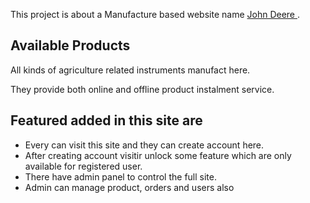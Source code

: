 

This project is about a Manufacture based website name  [John Deere ]().

## Available Products

All kinds of agriculture related instruments manufact here.

They provide both online and offline product instalment service.

## Featured added in this site are

* Every can visit this site and they can create account here.
* After creating account visitir unlock some feature which are only available for registered user.
* There have admin panel to control the full site.
* Admin can manage product, orders and users also

